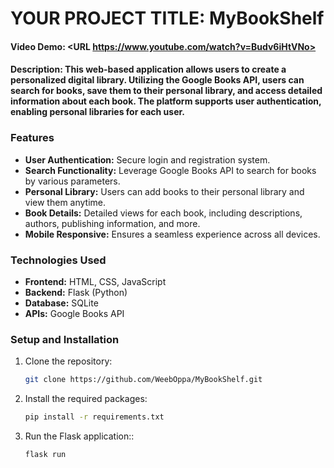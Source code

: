 # YOUR PROJECT TITLE: MyBookShelf
#### Video Demo:  <URL https://www.youtube.com/watch?v=Budv6iHtVNo>
#### Description: This web-based application allows users to create a personalized digital library. Utilizing the Google Books API, users can search for books, save them to their personal library, and access detailed information about each book. The platform supports user authentication, enabling personal libraries for each user.

### Features
- **User Authentication:** Secure login and registration system.
- **Search Functionality:** Leverage Google Books API to search for books by various parameters.
- **Personal Library:** Users can add books to their personal library and view them anytime.
- **Book Details:** Detailed views for each book, including descriptions, authors, publishing information, and more.
- **Mobile Responsive:** Ensures a seamless experience across all devices.

### Technologies Used
- **Frontend:** HTML, CSS, JavaScript
- **Backend:** Flask (Python)
- **Database:** SQLite
- **APIs:** Google Books API

### Setup and Installation
1. Clone the repository:
   ```bash
   git clone https://github.com/WeebOppa/MyBookShelf.git

2. Install the required packages:
   ```bash
   pip install -r requirements.txt

3. Run the Flask application::
   ```bash
   flask run

